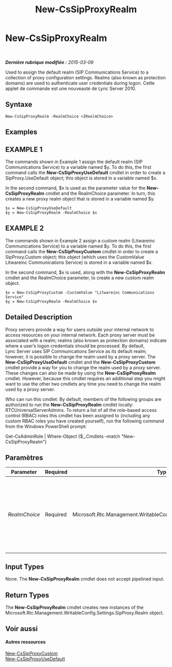 ﻿---
title: New-CsSipProxyRealm
TOCTitle: New-CsSipProxyRealm
ms:assetid: fedf9c71-5a23-4818-9f98-db5008a2ba74
ms:mtpsurl: https://technet.microsoft.com/fr-fr/library/Gg413084(v=OCS.15)
ms:contentKeyID: 49299451
ms.date: 05/20/2016
mtps_version: v=OCS.15
ms.translationtype: HT
---

# New-CsSipProxyRealm

 

_**Dernière rubrique modifiée :** 2015-03-09_

Used to assign the default realm (SIP Communications Service) to a collection of proxy configuration settings. Realms (also known as protection domains) are used to authenticate user credentials during logon. Cette applet de commande est une nouveauté de Lync Server 2010.

## Syntaxe

    New-CsSipProxyRealm -RealmChoice <IRealmChoice>

## Examples

## EXAMPLE 1

The commands shown in Example 1 assign the default realm (SIP Communications Service) to a variable named $y. To do this, the first command calls the **New-CsSipProxyUseDefault** cmdlet in order to create a SipProxy.UseDefault object; this object is stored in a variable named $x.

In the second command, $x is used as the parameter value for the **New-CsSipProxyRealm** cmdlet and the RealmChoice parameter. In turn, this creates a new proxy realm object that is stored in a variable named $y.

    $x = New-CsSipProxyUseDefault
    $y = New-CsSipProxyRealm -RealmChoice $x

## EXAMPLE 2

The commands shown in Example 2 assign a custom realm (Litwareinc Communications Service) to a variable named $y. To do this, the first command calls the **New-CsSipProxyCustom** cmdlet in order to create a SipProxy.Custom object; this object (which uses the CustomValue Litwareinc Communications Service) is stored in a variable named $x.

In the second command, $x is used, along with the **New-CsSipProxyRealm** cmdlet and the RealmChoice parameter, to create a new custom realm object.

    $x = New-CsSipProxyCustom -CustomValue "Litwareinc Communications Service"
    $y = New-CsSipProxyRealm -RealmChoice $x

## Detailed Description

Proxy servers provide a way for users outside your internal network to access resources on your internal network. Each proxy server must be associated with a realm; realms (also known as protection domains) indicate where a user’s logon credentials should be processed. By default, Lync Server uses SIP Communications Service as its default realm; however, it is possible to change the realm used by a proxy server. The **New-CsSipProxyUseDefault** cmdlet and the **New-CsSipProxyCustom** cmdlet provide a way for you to change the realm used by a proxy server. These changes can also be made by using the **New-CsSipProxyRealm** cmdlet. However, because this cmdlet requires an additional step you might want to use the other two cmdlets any time you need to change the realm used by a proxy server.

Who can run this cmdlet: By default, members of the following groups are authorized to run the **New-CsSipProxyRealm** cmdlet locally: RTCUniversalServerAdmins. To return a list of all the role-based access control (RBAC) roles this cmdlet has been assigned to (including any custom RBAC roles you have created yourself), run the following command from the Windows PowerShell prompt:

Get-CsAdminRole | Where-Object {$\_.Cmdlets –match "New-CsSipProxyRealm"}

## Paramètres


<table>
<colgroup>
<col style="width: 25%" />
<col style="width: 25%" />
<col style="width: 25%" />
<col style="width: 25%" />
</colgroup>
<thead>
<tr class="header">
<th>Parameter</th>
<th>Required</th>
<th>Type</th>
<th>Description</th>
</tr>
</thead>
<tbody>
<tr class="odd">
<td><p><em>RealmChoice</em></p></td>
<td><p>Required</p></td>
<td><p>Microsoft.Rtc.Management.WritableConfig.Settings.SipProxy.IRealmChoice</p></td>
<td><p>Object representing the realm to be used by a proxy server. The RealmChoice must be created by using either the <strong>New-CsSipProxyUseDefault</strong> or the <strong>New-CsSipProxyCustom</strong> cmdlet.</p></td>
</tr>
</tbody>
</table>


## Input Types

None. The **New-CsSipProxyRealm** cmdlet does not accept pipelined input.

## Return Types

The **New-CsSipProxyRealm** cmdlet creates new instances of the Microsoft.Rtc.Management.WritableConfig.Settings.SipProxy.Realm object.

## Voir aussi

#### Autres ressources

[New-CsSipProxyCustom](new-cssipproxycustom.md)  
[New-CsSipProxyUseDefault](new-cssipproxyusedefault.md)

